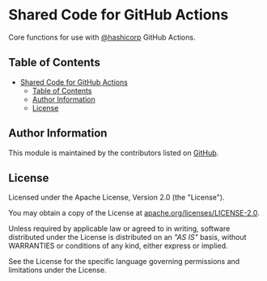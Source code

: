 # Shared Code for GitHub Actions

Core functions for use with [@hashicorp](https://github.com/hashicorp/) GitHub Actions.

## Table of Contents

- [Shared Code for GitHub Actions](#shared-code-for-github-actions)
  - [Table of Contents](#table-of-contents)
  - [Author Information](#author-information)
  - [License](#license)

## Author Information

This module is maintained by the contributors listed on [GitHub](https://github.com/hashicorp/github-actions-core/graphs/contributors).

## License

Licensed under the Apache License, Version 2.0 (the "License").

You may obtain a copy of the License at [apache.org/licenses/LICENSE-2.0](http://www.apache.org/licenses/LICENSE-2.0).

Unless required by applicable law or agreed to in writing, software distributed under the License is distributed on an _"AS IS"_ basis, without WARRANTIES or conditions of any kind, either express or implied.

See the License for the specific language governing permissions and limitations under the License.
